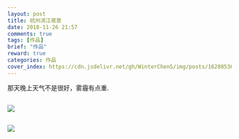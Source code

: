 ```yaml
---
layout: post
title: 杭州滨江夜景
date: 2018-11-26 21:57
comments: true
tags: [作品]
brief: "作品"
reward: true
categories: 作品
cover_index: https://cdn.jsdelivr.net/gh/WinterChenS/img/posts/1628053663472782.jpg
---
```


那天晚上天气不是很好，雾霾有点重.

![](https://cdn.jsdelivr.net/gh/WinterChenS/img/posts/1628053665372906.jpg)
---

![](https://cdn.jsdelivr.net/gh/WinterChenS/img/posts/1628051922647782.jpg)
---
